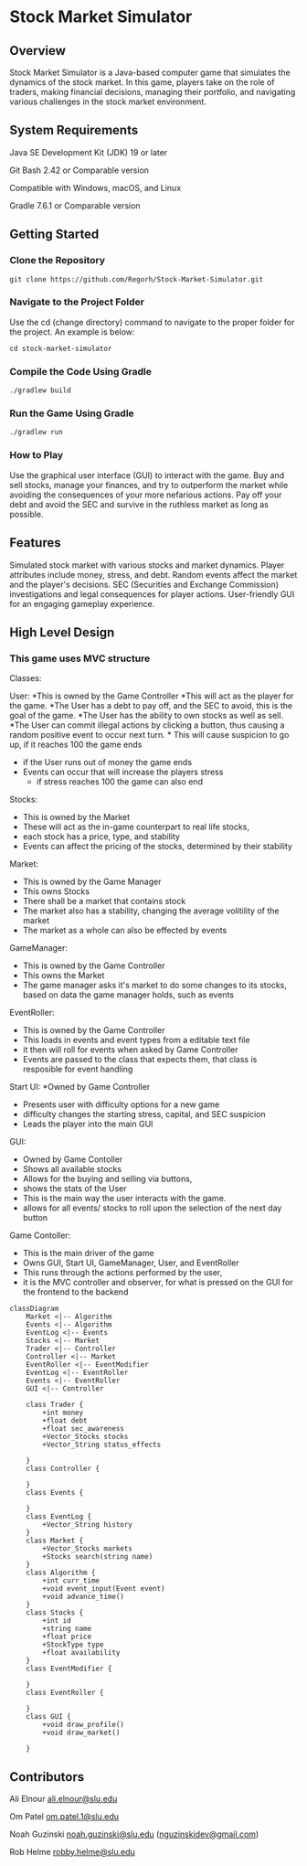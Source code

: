 # Stock Market Simulator
## Overview
Stock Market Simulator is a Java-based computer game that simulates the dynamics of the stock market. In this game, players take on the role of traders, making financial decisions, managing their portfolio, and navigating various challenges in the stock market environment. 

## System Requirements
Java SE Development Kit (JDK) 19 or later

Git Bash 2.42 or Comparable version

Compatible with Windows, macOS, and Linux

Gradle 7.6.1 or Comparable version
## Getting Started
### Clone the Repository
```
git clone https://github.com/Regorh/Stock-Market-Simulator.git
```
### Navigate to the Project Folder
Use the cd (change directory) command to navigate to the proper folder for the project. An example is below:
```
cd stock-market-simulator
```
### Compile the Code Using Gradle
```
./gradlew build
```
### Run the Game Using Gradle
```
./gradlew run
```
### How to Play
Use the graphical user interface (GUI) to interact with the game.
Buy and sell stocks, manage your finances, and try to outperform the market while avoiding the consequences of your more nefarious actions. Pay off your debt and avoid the SEC and survive in the ruthless market as long as possible.

## Features
Simulated stock market with various stocks and market dynamics.
Player attributes include money, stress, and debt.
Random events affect the market and the player's decisions.
SEC (Securities and Exchange Commission) investigations and legal consequences for player actions.
User-friendly GUI for an engaging gameplay experience.

## High Level Design

### This game uses MVC structure

Classes:

User:
*This is owned by the Game Controller
*This will act as the player for the game.
*The User has a debt to pay off, and the SEC to avoid, this is the goal of the game.
*The User has the ability to own stocks as well as sell.
*The User can commit illegal actions by clicking a button, thus causing a random positive event to occur next turn.
	* This will cause suspicion to go up, if it reaches 100 the game ends
* if the User runs out of money the game ends
* Events can occur that will increase the players stress
	* if stress reaches 100 the game can also end
  
Stocks:
* This is owned by the Market
* These will act as the in-game counterpart to real life stocks,
* each stock has a price, type, and stability
* Events can affect the pricing of the stocks, determined by their stability
  
Market:
* This is owned by the Game Manager
* This owns Stocks
* There shall be a market that contains stock
* The market also has a stability, changing the average volitility of the market
* The market as a whole can also be effected by events

GameManager:
* This is owned by the Game Controller
* This owns the Market
* The game manager asks it's market to do some changes to its stocks, based on data the game manager holds, such as events

EventRoller:
* This is owned by the Game Controller
* This loads in events and event types from a editable text file
* it then will roll for events when asked by Game Controller
* Events are passed to the class that expects them, that class is resposible for event handling
	
Start UI:
*Owned by Game Controller
* Presents user with difficulty options for a new game
* difficulty changes the starting stress, capital, and SEC suspicion
* Leads the player into the main GUI
  
GUI:
* Owned by Game Contoller
* Shows all available stocks
* Allows for the buying and selling via buttons,
* shows the stats of the User
* This is the main way the user interacts with the game.
* allows for all events/ stocks to roll upon the selection of the next day button

Game Contoller:
* This is the main driver of the game
* Owns GUI, Start UI, GameManager, User, and EventRoller
* This runs through the actions performed by the user, 
* it is the MVC controller and observer, for what is pressed on the GUI for the frontend to the backend
  




```mermaid
classDiagram
    Market <|-- Algorithm
    Events <|-- Algorithm
    EventLog <|-- Events
    Stocks <|-- Market
    Trader <|-- Controller
    Controller <|-- Market
    EventRoller <|-- EventModifier
    EventLog <|-- EventRoller
    Events <|-- EventRoller
    GUI <|-- Controller
    
    class Trader {
        +int money
        +float debt
        +float sec_awareness
        +Vector_Stocks stocks
        +Vector_String status_effects

    }
    class Controller {

    }
    class Events {
        
    }
    class EventLog {
        +Vector_String history
    }
    class Market {
        +Vector_Stocks markets
        +Stocks search(string name)
    }
    class Algorithm {
        +int curr_time
        +void event_input(Event event)
        +void advance_time()
    }
    class Stocks {
        +int id
        +string name
        +float price
        +StockType type
        +float availability
    }
    class EventModifier {

    }
    class EventRoller {

    }
    class GUI {
        +void draw_profile()
        +void draw_market()
        
    }
```

## Contributors
Ali Elnour ali.elnour@slu.edu

Om Patel om.patel.1@slu.edu

Noah Guzinski noah.guzinski@slu.edu (nguzinskidev@gmail.com)

Rob Helme robby.helme@slu.edu
